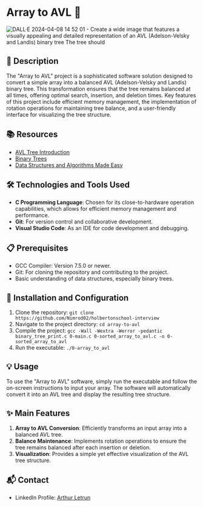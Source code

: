 # Array to AVL 🌳

![DALL·E 2024-04-08 14 52 01 - Create a wide image that features a visually appealing and detailed representation of an AVL (Adelson-Velsky and Landis) binary tree  The tree should ](https://github.com/Nimrod02/holbertonschool-interview/assets/86027619/08163662-9eb7-4862-982e-b7044dadfd0b)

## 📝 Description
The "Array to AVL" project is a sophisticated software solution designed to convert a simple array into a balanced AVL (Adelson-Velsky and Landis) binary tree. This transformation ensures that the tree remains balanced at all times, offering optimal search, insertion, and deletion times. Key features of this project include efficient memory management, the implementation of rotation operations for maintaining tree balance, and a user-friendly interface for visualizing the tree structure.

## 📚 Resources
- [AVL Tree Introduction](https://en.wikipedia.org/wiki/AVL_tree)
- [Binary Trees](https://www.geeksforgeeks.org/binary-tree-data-structure/)
- [Data Structures and Algorithms Made Easy](https://www.amazon.com/Data-Structures-Algorithms-Made-Easy/dp/1468101277)

## 🛠️ Technologies and Tools Used
- **C Programming Language**: Chosen for its close-to-hardware operation capabilities, which allows for efficient memory management and performance.
- **Git**: For version control and collaborative development.
- **Visual Studio Code**: As an IDE for code development and debugging.

## 📋 Prerequisites
- GCC Compiler: Version 7.5.0 or newer.
- Git: For cloning the repository and contributing to the project.
- Basic understanding of data structures, especially binary trees.

## 🚀 Installation and Configuration
1. Clone the repository: `git clone https://github.com/Nimrod02/holbertonschool-interview`
2. Navigate to the project directory: `cd array-to-avl`
3. Compile the project: `gcc -Wall -Wextra -Werror -pedantic binary_tree_print.c 0-main.c 0-sorted_array_to_avl.c -o 0-sorted_array_to_avl`
4. Run the executable: `./0-array_to_avl`

## 💡 Usage
To use the "Array to AVL" software, simply run the executable and follow the on-screen instructions to input your array. The software will automatically convert it into an AVL tree and display the resulting tree structure.

## ✨ Main Features
1. **Array to AVL Conversion**: Efficiently transforms an input array into a balanced AVL tree.
2. **Balance Maintenance**: Implements rotation operations to ensure the tree remains balanced after each insertion or deletion.
3. **Visualization**: Provides a simple yet effective visualization of the AVL tree structure.

## 📬 Contact
- LinkedIn Profile: [Arthur Letrun](https://www.linkedin.com/in/Arthur-letrun)
